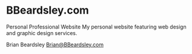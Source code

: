 # BBeardsley.com
Personal Professional Website
My personal website featuring web design and graphic 
design services. 

Brian Beardsley
Brian@BBeardsley.com
